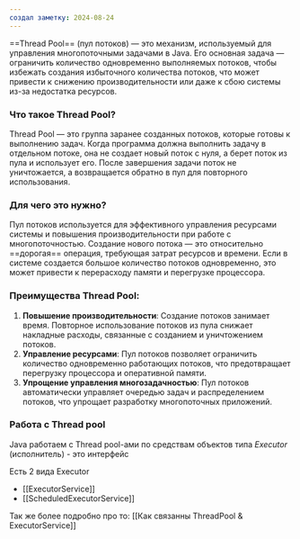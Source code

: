 ```yaml
---
создал заметку: 2024-08-24
---
```

==Thread Pool== (пул потоков) — это механизм, используемый для управления многопоточными задачами в Java. Его основная задача — ограничить количество одновременно выполняемых потоков, чтобы избежать создания избыточного количества потоков, что может привести к снижению производительности или даже к сбою системы из-за недостатка ресурсов.

### Что такое Thread Pool?

Thread Pool — это группа заранее созданных потоков, которые готовы к выполнению задач. Когда программа должна выполнить задачу в отдельном потоке, она не создает новый поток с нуля, а берет поток из пула и использует его. После завершения задачи поток не уничтожается, а возвращается обратно в пул для повторного использования.

### Для чего это нужно?

Пул потоков используется для эффективного управления ресурсами системы и повышения производительности при работе с многопоточностью. Создание нового потока — это относительно ==дорогая== операция, требующая затрат ресурсов и времени. Если в системе создается большое количество потоков одновременно, это может привести к перерасходу памяти и перегрузке процессора.

### Преимущества Thread Pool:

1. **Повышение производительности**: Создание потоков занимает время. Повторное использование потоков из пула снижает накладные расходы, связанные с созданием и уничтожением потоков.
2. **Управление ресурсами**: Пул потоков позволяет ограничить количество одновременно работающих потоков, что предотвращает перегрузку процессора и оперативной памяти.
3. **Упрощение управления многозадачностью**: Пул потоков автоматически управляет очередью задач и распределением потоков, что упрощает разработку многопоточных приложений.

### Работа с Thread pool 

Java работаем с Thread pool-ами по средствам объектов типа _Executor_ (исполнитель) - это интерфейс

Есть 2 вида Executor
- [[ExecutorService]]
- [[ScheduledExecutorService]]

Так же более подробно про то: [[Как связанны ThreadPool & ExecutorService]]